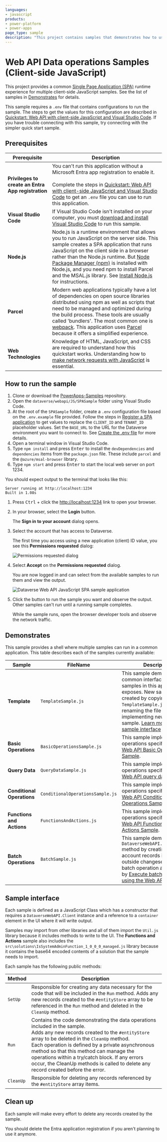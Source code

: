```yaml
---
languages:
- javascript
products:
- power-platform
- power-apps
page_type: sample
description: "This project contains samples that demonstrates how to use client-side JavaScript to perform data operation with the Dataverse Web API"
---
```

# Web API Data operations Samples (Client-side JavaScript)

This project provides a common [Single Page Application (SPA)](https://developer.mozilla.org/docs/Glossary/SPA) runtime experience for multiple client-side JavaScript samples. See the list of samples in [Demonstrates](#demonstrates) for details.

This sample requires a `.env` file that contains configurations to run the sample. The steps to get the values for this configuration are described in  [Quickstart: Web API with client-side JavaScript and Visual Studio Code](https://learn.microsoft.com/power-apps/developer/data-platform/webapi/quick-start-js-spa). If you have trouble connecting with this sample, try connecting with the simpler quick start sample.


## Prerequisites

| Prerequisite | Description |
|--------------|-------------|
| **Privileges to create an Entra App registration** | You can't run this application without a Microsoft Entra app registration to enable it.<br /><br /> Complete the steps in [Quickstart: Web API with client-side JavaScript and Visual Studio Code](https://learn.microsoft.com/power-apps/developer/data-platform/webapi/quick-start-js-spa) to get an `.env` file you can use to run this application.|
| **Visual Studio Code** | If Visual Studio Code isn't installed on your computer, you must [download and install Visual Studio Code](https://code.visualstudio.com/download) to run this sample. |
| **Node.js** | Node.js is a runtime environment that allows you to run JavaScript on the server side. This sample creates a SPA application that runs JavaScript on the client side in a browser rather than the Node.js runtime. But [Node Package Manager (npm)](https://www.npmjs.com/) is installed with Node.js, and you need npm to install Parcel and the MSAL.js library. See [Install Node.js](https://learn.microsoft.com/power-apps/developer/data-platform/webapi/quick-start-js-spa#install-nodejs) for instructions.|
| **Parcel** | Modern web applications typically have a lot of dependencies on open source libraries distributed using npm as well as scripts that need to be managed and optimized during the build process. These tools are usually called 'bundlers'. The most common one is [webpack](https://webpack.js.org/). This application uses [Parcel](https://parceljs.org/) because it offers a simplified experience.|
| **Web Technologies** | Knowledge of HTML, JavaScript, and CSS are required to understand how this quickstart works. Understanding how to [make network requests with JavaScript](https://developer.mozilla.org/docs/Learn_web_development/Core/Scripting/Network_requests) is essential. |


## How to run the sample

1. Clone or download the [PowerApps-Samples](https://github.com/microsoft/PowerApps-Samples) repository.
1. Open the `dataverse/webapi/JS/SPASample` folder using Visual Studio Code.
1. At the root of the `SPASample` folder, create a `.env` configuration file based on the `.env.example` file provided. Follow the steps in [Register a SPA application](https://learn.microsoft.com/power-apps/developer/data-platform/webapi/quick-start-js-spa#register-a-spa-application) to get values to replace the `CLIENT_ID` and `TENANT_ID` placeholder values. Set the `BASE_URL` to the URL for the Dataverse environment you want to connect to. See [Create the .env file](https://learn.microsoft.com/power-apps/developer/data-platform/webapi/quick-start-js-spa#create-the-env-file) for more details.
1. Open a terminal window in Visual Studio Code.
1. Type `npm install` and press <kbd>Enter</kbd> to install the `devDependencies` and `dependencies` items from the `package.json` file. These include `parcel` and the `@azure/msal-browser` library.
1. Type `npm start` and press <kbd>Enter</kbd> to start the local web server on port 1234.

 You should expect output to the terminal that looks like this:

   ```
   Server running at http://localhost:1234
   Built in 1.08s
   ```

1. Press <kbd>Ctrl</kbd> + click the [http://localhost:1234](http://localhost:1234) link to open your browser.
1. In your browser, select the **Login** button.

   The **Sign in to your account** dialog opens.

1. Select the account that has access to Dataverse.

   The first time you access using a new application (client) ID value, you see this **Permissions requested** dialog:

   ![Permissions requested dialog](https://learn.microsoft.com/power-apps/developer/data-platform/webapi/media/dataverse-web-api-quickstart-spa-permissions-requested.png)

1. Select **Accept** on the **Permissions requested** dialog.

   You are now logged in and can select from the available samples to run them and view the output. 

   ![Dataverse Web API JavaScript SPA sample application](https://learn.microsoft.com/power-apps/developer/data-platform/media/dataverse-web-api-javascript-spa-sample-app.png)

1. Click the button to run the sample you want and observe the output. Other samples can't run until a running sample completes.

   While the sample runs, open the browser developer tools and observe the network traffic.


## Demonstrates

This sample provides a shell where multiple samples can run in a common application. This table describes each of the samples currently available:

|Sample|FileName|Description|
|---|---|---|
|**Template**|`TemplateSample.js`|This sample demonstrates the common interface that samples in this application exposes. New samples can be created by copying the `TemplateSample.js` file, renaming the file and implementing new logic in the sample. [Learn more about the sample interface](#sample-interface)|
|**Basic Operations**|`BasicOperationsSample.js`|This sample implements the operations specified by the [Web API Basic Operations Sample](https://learn.microsoft.com/power-apps/developer/data-platform/webapi/web-api-basic-operations-sample).|
|**Query Data**|`QueryDataSample.js`|This sample implements the operations specified by the [Web API query data sample](https://learn.microsoft.com/power-apps/developer/data-platform/webapi/web-api-query-data-sample).|
|**Conditional Operations**|`ConditionalOperationsSample.js`|This sample implements the operations specified by the [Web API Conditional Operations Sample](https://learn.microsoft.com/power-apps/developer/data-platform/webapi/web-api-conditional-operations-sample).|
|**Functions and Actions**|`FunctionsAndActions.js`|This sample implements the operations specified by the [Web API Functions and Actions Sample](https://learn.microsoft.com/power-apps/developer/data-platform/webapi/web-api-functions-actions-sample).|
|**Batch Operations**|`BatchSample.js`|This sample demonstrates the `DataverseWebAPI.Client.Batch` method by creating several account records in and outside changeset included batch operation as described by [Execute batch operations using the Web API](https://learn.microsoft.com/power-apps/developer/data-platform/webapi/execute-batch-operations-using-web-api) |


## Sample interface

Each sample is defined as a JavaScript Class which has a constructor that requires a `DataverseWebAPI.Client` instance and a reference to a `container` element in the UI where it will write output. 

Samples may import from other libraries and all of them import the `Util.js` library because it includes methods to write to the UI. The **Functions and Actions** sample also includes the `src\solutions\IsSystemAdminFunction_1_0_0_0_managed.js` library because it contains the base64 encoded contents of a solution that the sample needs to import.

Each sample has the following public methods:

|Method|Description|
|---|---|
|`SetUp`|Responsible for creating any data necessary for the code that will be included in the `Run` method. Adds any new records created to the `#entityStore` array to be referenced in the `Run` method and deleted in the `CleanUp` method.|
|`Run`|Contains the code demonstrating the data operations included in the sample.<br />Adds any new records created to the `#entityStore` array to be deleted in the `CleanUp` method.<br />Each operation is defined by a private asynchronous method so that this method can manage the operations within a try/catch block. If any errors occur, the CleanUp methods is called to delete any record created before the error.|
|`CleanUp`|Responsible for deleting any records referenced by the `#entityStore` array items.|

## Clean up

Each sample will make every effort to delete any records created by the sample.

You should delete the Entra application registration if you aren't planning to use it anymore.